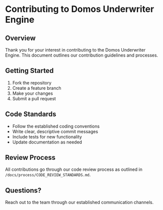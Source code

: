 # Contributing to Domos Underwriter Engine

## Overview
Thank you for your interest in contributing to the Domos Underwriter Engine. This document outlines our contribution guidelines and processes.

## Getting Started
1. Fork the repository
2. Create a feature branch
3. Make your changes
4. Submit a pull request

## Code Standards
- Follow the established coding conventions
- Write clear, descriptive commit messages
- Include tests for new functionality
- Update documentation as needed

## Review Process
All contributions go through our code review process as outlined in `/docs/process/CODE_REVIEW_STANDARDS.md`.

## Questions?
Reach out to the team through our established communication channels.
